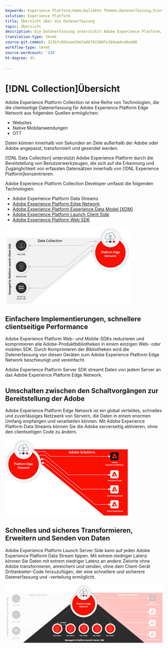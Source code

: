 ```yaml
---
keywords: Experience Platform;Home;beliebte Themen;Datenerfassung;Start;Web-SDK
solution: Experience Platform
title: Übersicht über die Datenerfassung
topic: Übersicht
description: Die Datenerfassung unterstützt Adobe Experience Platform, indem sie Benutzerwerkzeuge bereitstellt, die sich auf das Tagging von Seiten zur Datenerfassung konzentrieren.
translation-type: tm+mt
source-git-commit: 323bfc6b5eae5463a86761589fe384aedc40a4d6
workflow-type: tm+mt
source-wordcount: '316'
ht-degree: 4%

---
```



# [!DNL Collection]Übersicht

Adobe Experience Platform Collection ist eine Reihe von Technologien, die die clientseitige Datenerfassung für Adobe Experience Platform Edge Network aus folgenden Quellen ermöglichen:

* Websites
* Native Mobilanwendungen
* OTT

<!-- * Servers -->

Daten können innerhalb von Sekunden an Ziele außerhalb der Adobe oder Adobe angepasst, transformiert und gesendet werden.

[!DNL Data Collection] unterstützt Adobe Experience Platform durch die Bereitstellung von Benutzerwerkzeugen, die sich auf die Erkennung und Zugänglichkeit von erfassten Datensätzen innerhalb von  [!DNL Experience Platform]konzentrieren.

Adobe Experience Platform Collection Developer umfasst die folgenden Technologien:

* Adobe Experience Platform Data Streams
* [Adobe Experience Platform Edge Network](https://experienceleague.adobe.com/docs/web-sdk-learn/tutorials/introduction-to-web-sdk-and-edge-network.html)
* [Adobe Experience Platform Experience Data Model (XDM)](https://experienceleague.adobe.com/docs/experience-platform/xdm/home.html)
* [Adobe Experience Platform Launch Client Side](https://experienceleague.adobe.com/docs/launch.html)
* [Adobe Experience Platform Web SDK](https://experienceleague.adobe.com/docs/experience-platform/edge/home.html)

![](./images/Collection.png)

## Einfachere Implementierungen, schnellere clientseitige Performance

Adobe Experience Platform Web- und Mobile-SDKs reduzieren und komprimieren alle Adobe-Produktbibliotheken in einem einzigen Web- oder mobilen SDK. Durch Komprimieren der Bibliotheken wird die Datenerfassung von diesen Geräten zum Adobe Experience Platform Edge Network beschleunigt und vereinfacht.

Adobe Experience Platform Server SDK streamt Daten von jedem Server an das Adobe Experience Platform Edge Network.

## Umschalten zwischen den Schaltvorgängen zur Bereitstellung der Adobe

Adobe Experience Platform Edge Network ist ein global verteiltes, schnelles und zuverlässiges Netzwerk von Servern, die Daten in einem enormen Umfang empfangen und verarbeiten können. Mit Adobe Experience Platform Data Streams können Sie die Adobe serverseitig aktivieren, ohne den clientseitigen Code zu ändern.

![](./images/deploy.png)

## Schnelles und sicheres Transformieren, Erweitern und Senden von Daten

Adobe Experience Platform Launch Server Side kann auf jeden Adobe Experience Platform Data Stream tippen. Mit extrem niedriger Latenz können Sie Daten mit extrem niedriger Latenz an andere Zielorte ohne Adobe transformieren, anreichern und senden, ohne dem Client-Gerät Drittanbieter-Code hinzuzufügen, der eine schnellere und sicherere Datenerfassung und -verteilung ermöglicht.

![](./images/launch.png)
